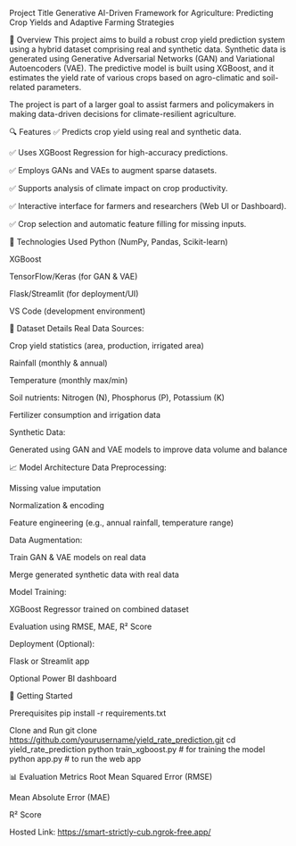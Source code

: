Project Title
Generative AI-Driven Framework for Agriculture: Predicting Crop Yields and Adaptive Farming Strategies

📌 Overview
This project aims to build a robust crop yield prediction system using a hybrid dataset comprising real and synthetic data. Synthetic data is generated using Generative Adversarial Networks (GAN) and Variational Autoencoders (VAE). The predictive model is built using XGBoost, and it estimates the yield rate of various crops based on agro-climatic and soil-related parameters.

The project is part of a larger goal to assist farmers and policymakers in making data-driven decisions for climate-resilient agriculture.

🔍 Features
✅ Predicts crop yield using real and synthetic data.

✅ Uses XGBoost Regression for high-accuracy predictions.

✅ Employs GANs and VAEs to augment sparse datasets.

✅ Supports analysis of climate impact on crop productivity.

✅ Interactive interface for farmers and researchers (Web UI or Dashboard).

✅ Crop selection and automatic feature filling for missing inputs.

🧪 Technologies Used
Python (NumPy, Pandas, Scikit-learn)

XGBoost

TensorFlow/Keras (for GAN & VAE)

Flask/Streamlit (for deployment/UI)

VS Code (development environment)

📂 Dataset Details
Real Data Sources:

Crop yield statistics (area, production, irrigated area)

Rainfall (monthly & annual)

Temperature (monthly max/min)

Soil nutrients: Nitrogen (N), Phosphorus (P), Potassium (K)

Fertilizer consumption and irrigation data

Synthetic Data:

Generated using GAN and VAE models to improve data volume and balance

📈 Model Architecture
Data Preprocessing:

Missing value imputation

Normalization & encoding

Feature engineering (e.g., annual rainfall, temperature range)

Data Augmentation:

Train GAN & VAE models on real data

Merge generated synthetic data with real data

Model Training:

XGBoost Regressor trained on combined dataset

Evaluation using RMSE, MAE, R² Score

Deployment (Optional):

Flask or Streamlit app

Optional Power BI dashboard

🚀 Getting Started

Prerequisites
pip install -r requirements.txt

Clone and Run
git clone https://github.com/yourusername/yield_rate_prediction.git
cd yield_rate_prediction
python train_xgboost.py  # for training the model
python app.py            # to run the web app

📊 Evaluation Metrics
Root Mean Squared Error (RMSE)

Mean Absolute Error (MAE)

R² Score


Hosted Link: https://smart-strictly-cub.ngrok-free.app/

